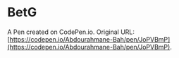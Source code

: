 # BetG 

A Pen created on CodePen.io. Original URL: [https://codepen.io/Abdourahmane-Bah/pen/JoPVBmP](https://codepen.io/Abdourahmane-Bah/pen/JoPVBmP).


